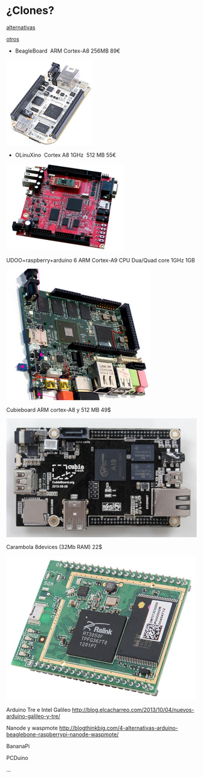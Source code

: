# ¿Clones?


[alternativas](http://blogthinkbig.com/alternativas-raspberry-pi/)

[otros](http://en.wikipedia.org/wiki/Raspberry_Pi#See_also)


* BeagleBoard  ARM Cortex-A8 256MB 89€

![beagle](./imagenes/Beagle.png)


* OLinuXino  Cortex A8 1GHz  512 MB 55€

![Olixunio](./imagenes/Olinuxino.png)

 
UDOO=raspberry+arduino
6 ARM Cortex-A9 CPU Dua/Quad core 1GHz
1GB

![udoo](./imagenes/UDOO.png)

Cubieboard ARM cortex-A8 y 512 MB 49$

![Cubieboard](./imagenes/Cubbieboard.png)
 
Carambola 8devices (32Mb RAM) 22$

![Carambola](./imagenes/carambola.png)

Arduino Tre e Intel Galileo
http://blog.elcacharreo.com/2013/10/04/nuevos-arduino-galileo-y-tre/

Nanode y waspmote
http://blogthinkbig.com/4-alternativas-arduino-beaglebone-raspberrypi-nanode-waspmote/

BananaPi

PCDuino

...
